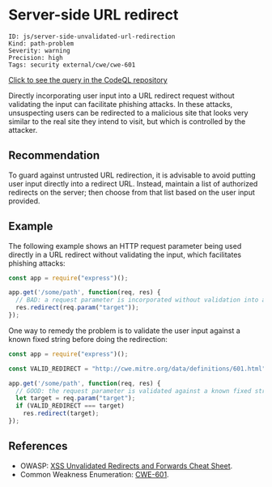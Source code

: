 # Server-side URL redirect

```
ID: js/server-side-unvalidated-url-redirection
Kind: path-problem
Severity: warning
Precision: high
Tags: security external/cwe/cwe-601

```
[Click to see the query in the CodeQL repository](https://github.com/github/codeql/tree/main/javascript/ql/src/Security/CWE-601/ServerSideUrlRedirect.ql)

Directly incorporating user input into a URL redirect request without validating the input can facilitate phishing attacks. In these attacks, unsuspecting users can be redirected to a malicious site that looks very similar to the real site they intend to visit, but which is controlled by the attacker.


## Recommendation
To guard against untrusted URL redirection, it is advisable to avoid putting user input directly into a redirect URL. Instead, maintain a list of authorized redirects on the server; then choose from that list based on the user input provided.


## Example
The following example shows an HTTP request parameter being used directly in a URL redirect without validating the input, which facilitates phishing attacks:


```javascript
const app = require("express")();

app.get('/some/path', function(req, res) {
  // BAD: a request parameter is incorporated without validation into a URL redirect
  res.redirect(req.param("target"));
});

```
One way to remedy the problem is to validate the user input against a known fixed string before doing the redirection:


```javascript
const app = require("express")();

const VALID_REDIRECT = "http://cwe.mitre.org/data/definitions/601.html";

app.get('/some/path', function(req, res) {
  // GOOD: the request parameter is validated against a known fixed string
  let target = req.param("target");
  if (VALID_REDIRECT === target)
    res.redirect(target);
});

```

## References
* OWASP: [ XSS Unvalidated Redirects and Forwards Cheat Sheet](https://cheatsheetseries.owasp.org/cheatsheets/Unvalidated_Redirects_and_Forwards_Cheat_Sheet.html).
* Common Weakness Enumeration: [CWE-601](https://cwe.mitre.org/data/definitions/601.html).